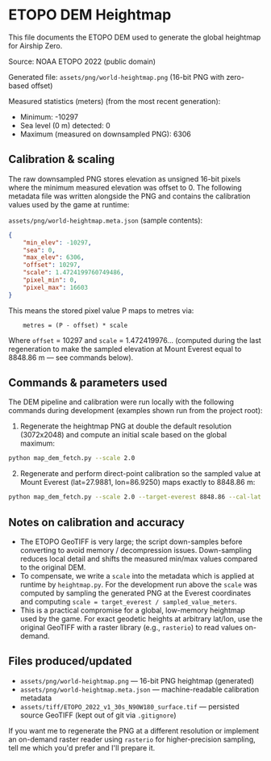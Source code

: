 # ETOPO DEM Heightmap

This file documents the ETOPO DEM used to generate the global heightmap for
Airship Zero.

Source: NOAA ETOPO 2022 (public domain)

Generated file: `assets/png/world-heightmap.png` (16-bit PNG with zero-based offset)

Measured statistics (meters) (from the most recent generation):
- Minimum: -10297
- Sea level (0 m) detected: 0
- Maximum (measured on downsampled PNG): 6306

Calibration & scaling
---------------------
The raw downsampled PNG stores elevation as unsigned 16-bit pixels where the
minimum measured elevation was offset to 0. The following metadata file was
written alongside the PNG and contains the calibration values used by the
game at runtime:

`assets/png/world-heightmap.meta.json` (sample contents):

```json
{
	"min_elev": -10297,
	"sea": 0,
	"max_elev": 6306,
	"offset": 10297,
	"scale": 1.4724199760749486,
	"pixel_min": 0,
	"pixel_max": 16603
}
```

This means the stored pixel value P maps to metres via:

		metres = (P - offset) * scale

Where `offset` = 10297 and `scale` = 1.472419976... (computed during the
last regeneration to make the sampled elevation at Mount Everest equal to
8848.86 m — see commands below).

Commands & parameters used
--------------------------
The DEM pipeline and calibration were run locally with the following commands
during development (examples shown run from the project root):

1) Regenerate the heightmap PNG at double the default resolution (3072x2048)
	 and compute an initial scale based on the global maximum:

```bash
python map_dem_fetch.py --scale 2.0
```

2) Regenerate and perform direct-point calibration so the sampled value at
	 Mount Everest (lat=27.9881, lon=86.9250) maps exactly to 8848.86 m:

```bash
python map_dem_fetch.py --scale 2.0 --target-everest 8848.86 --cal-lat 27.9881 --cal-lon 86.9250
```

Notes on calibration and accuracy
--------------------------------
- The ETOPO GeoTIFF is very large; the script down-samples before converting to
	avoid memory / decompression issues. Down-sampling reduces local detail and
	shifts the measured min/max values compared to the original DEM.
- To compensate, we write a `scale` into the metadata which is applied at
	runtime by `heightmap.py`. For the development run above the `scale` was
	computed by sampling the generated PNG at the Everest coordinates and
	computing `scale = target_everest / sampled_value_meters`.
- This is a practical compromise for a global, low-memory heightmap used by
	the game. For exact geodetic heights at arbitrary lat/lon, use the original
	GeoTIFF with a raster library (e.g., `rasterio`) to read values on-demand.

Files produced/updated
----------------------
- `assets/png/world-heightmap.png` — 16-bit PNG heightmap (generated)
- `assets/png/world-heightmap.meta.json` — machine-readable calibration metadata
- `assets/tiff/ETOPO_2022_v1_30s_N90W180_surface.tif` — persisted source GeoTIFF (kept out of git via `.gitignore`)

If you want me to regenerate the PNG at a different resolution or implement
an on-demand raster reader using `rasterio` for higher-precision sampling,
tell me which you'd prefer and I'll prepare it.
